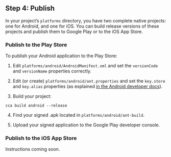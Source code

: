 ## Step 4: Publish

In your project’s `platforms` directory, you have two complete native projects: one for Android, and one for iOS. You can build release versions of these projects and publish them to Google Play or to the iOS App Store.

### Publish to the Play Store

To publish your Android application to the Play Store:

1. Edit `platforms/android/AndroidManifest.xml` and set the `versionCode` and `versionName` properties correctly.

2. Edit (or create) `platforms/android/ant.properties` and set the `key.store` and `key.alias` properties (as explained [in the Android developer docs](http://developer.android.com/tools/building/building-cmdline.html#ReleaseMode)).

3. Build your project:
```
cca build android --release
```

4. Find your signed .apk located in `platforms/android/ant-build`.

5. Upload your signed application to the Google Play developer console.

### Publish to the iOS App Store

Instructions coming soon.
